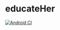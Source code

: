 # educateHer

[![Android CI](https://github.com/avinash14022002/educateHer/actions/workflows/android.yml/badge.svg)](https://github.com/avinash14022002/educateHer/actions/workflows/android.yml)
